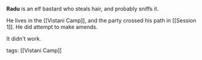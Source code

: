**Radu** is an elf bastard who steals hair, and probably sniffs it.

He lives in the [[Vistani Camp]], and the party crossed his path in [[Session 1]]. He did attempt to make amends.

It didn't work.

tags: [[Vistani Camp]]